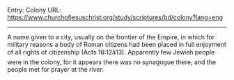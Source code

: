 Entry: Colony
URL: https://www.churchofjesuschrist.org/study/scriptures/bd/colony?lang=eng

---

A name given to a city, usually on the frontier of the Empire, in which for military reasons a body of Roman citizens had been placed in full enjoyment of all rights of citizenship (Acts 16:12â13). Apparently few Jewish people were in the colony, for it appears there was no synagogue there, and the people met for prayer at the river.
